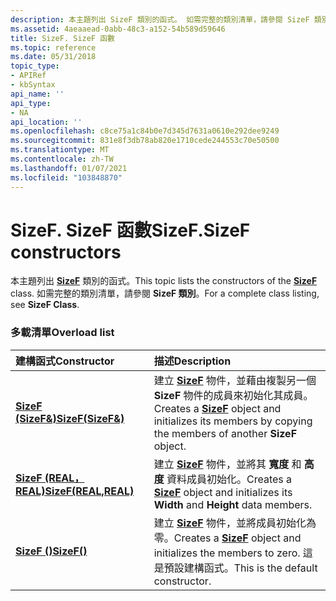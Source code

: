 ```yaml
---
description: 本主題列出 SizeF 類別的函式。 如需完整的類別清單，請參閱 SizeF 類別。
ms.assetid: 4aeaaead-0abb-48c3-a152-54b589d59646
title: SizeF. SizeF 函數
ms.topic: reference
ms.date: 05/31/2018
topic_type:
- APIRef
- kbSyntax
api_name: ''
api_type:
- NA
api_location: ''
ms.openlocfilehash: c8ce75a1c84b0e7d345d7631a0610e292dee9249
ms.sourcegitcommit: 831e8f3db78ab820e1710cede244553c70e50500
ms.translationtype: MT
ms.contentlocale: zh-TW
ms.lasthandoff: 01/07/2021
ms.locfileid: "103848870"
---
```

# <a name="sizefsizef-constructors"></a><span data-ttu-id="8c861-104">SizeF. SizeF 函數</span><span class="sxs-lookup"><span data-stu-id="8c861-104">SizeF.SizeF constructors</span></span>

<span data-ttu-id="8c861-105">本主題列出 [**SizeF**](/windows/desktop/api/gdiplustypes/nl-gdiplustypes-sizef) 類別的函式。</span><span class="sxs-lookup"><span data-stu-id="8c861-105">This topic lists the constructors of the [**SizeF**](/windows/desktop/api/gdiplustypes/nl-gdiplustypes-sizef) class.</span></span> <span data-ttu-id="8c861-106">如需完整的類別清單，請參閱 **SizeF 類別**。</span><span class="sxs-lookup"><span data-stu-id="8c861-106">For a complete class listing, see **SizeF Class**.</span></span>

### <a name="overload-list"></a><span data-ttu-id="8c861-107">多載清單</span><span class="sxs-lookup"><span data-stu-id="8c861-107">Overload list</span></span>



| <span data-ttu-id="8c861-108">建構函式</span><span class="sxs-lookup"><span data-stu-id="8c861-108">Constructor</span></span>                                                          | <span data-ttu-id="8c861-109">描述</span><span class="sxs-lookup"><span data-stu-id="8c861-109">Description</span></span>                                                                                                                                             |
|:---------------------------------------------------------------------|:--------------------------------------------------------------------------------------------------------------------------------------------------------|
| <span data-ttu-id="8c861-110">[**SizeF (SizeF&)**](/windows/win32/api/gdiplustypes/nf-gdiplustypes-sizef-sizef(inconstsizef_))</span><span class="sxs-lookup"><span data-stu-id="8c861-110">[**SizeF(SizeF&)**](/windows/win32/api/gdiplustypes/nf-gdiplustypes-sizef-sizef(inconstsizef_))</span></span>            | <span data-ttu-id="8c861-111">建立 [**SizeF**](/windows/desktop/api/gdiplustypes/nl-gdiplustypes-sizef) 物件，並藉由複製另一個 **SizeF** 物件的成員來初始化其成員。</span><span class="sxs-lookup"><span data-stu-id="8c861-111">Creates a [**SizeF**](/windows/desktop/api/gdiplustypes/nl-gdiplustypes-sizef) object and initializes its members by copying the members of another **SizeF** object.</span></span><br/> |
| <span data-ttu-id="8c861-112">[**SizeF (REAL，REAL)**](/windows/win32/api/gdiplustypes/nf-gdiplustypes-sizef-sizef(inreal_inreal))</span><span class="sxs-lookup"><span data-stu-id="8c861-112">[**SizeF(REAL,REAL)**](/windows/win32/api/gdiplustypes/nf-gdiplustypes-sizef-sizef(inreal_inreal))</span></span> | <span data-ttu-id="8c861-113">建立 [**SizeF**](/windows/desktop/api/gdiplustypes/nl-gdiplustypes-sizef) 物件，並將其 **寬度** 和 **高度** 資料成員初始化。</span><span class="sxs-lookup"><span data-stu-id="8c861-113">Creates a [**SizeF**](/windows/desktop/api/gdiplustypes/nl-gdiplustypes-sizef) object and initializes its **Width** and **Height** data members.</span></span><br/>                      |
| [<span data-ttu-id="8c861-114">**SizeF ()**</span><span class="sxs-lookup"><span data-stu-id="8c861-114">**SizeF()**</span></span>](/windows/win32/api/gdiplustypes/nf-gdiplustypes-sizef-sizef)                       | <span data-ttu-id="8c861-115">建立 [**SizeF**](/windows/desktop/api/gdiplustypes/nl-gdiplustypes-sizef) 物件，並將成員初始化為零。</span><span class="sxs-lookup"><span data-stu-id="8c861-115">Creates a [**SizeF**](/windows/desktop/api/gdiplustypes/nl-gdiplustypes-sizef) object and initializes the members to zero.</span></span> <span data-ttu-id="8c861-116">這是預設建構函式。</span><span class="sxs-lookup"><span data-stu-id="8c861-116">This is the default constructor.</span></span><br/>           |



 

 
